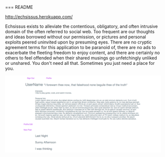 === README

http://echsissus.herokuapp.com/

Echsissus exists to alleviate the contentious, obligatory, and often intrusive domain of the often referred to social web.
Too frequent are our thoughts and ideas borrowed without our permission, or pictures and personal exploits peered uninvited upon by presuming eyes.  There are no cryptic agreement terms for this application to be paranoid of, there are no ads to exacerbate the fleeting freedom to enjoy content, and there are certainly no others to feel offended when their shared musings go unfetchingly unliked or unshared.  You don't need all that.  Sometimes you just need a place for you.

![demo](/app/assets/images/profile.png?raw=true)
